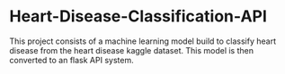 # Heart-Disease-Classification-API
This project consists of a machine learning model build to classify heart disease from the heart disease kaggle dataset. This model is then converted to an flask API system.

